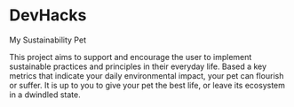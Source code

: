 # DevHacks

My Sustainability Pet

This project aims to support and encourage the user to implement sustainable practices and principles in their everyday life. Based a key metrics that indicate your daily environmental impact, your pet can flourish or suffer. It is up to you to give your pet the best life, or leave its ecosystem in a dwindled state.
